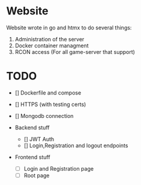 # Website 

Website wrote in go and htmx to do several things:

1. Administration of the server
2. Docker container managment
3. RCON access (For all game-server that support)

# TODO

- [] Dockerfile and compose
- [] HTTPS (with testing certs)
- [] Mongodb connection
- Backend stuff
  - [] JWT Auth
  - [] Login,Registration and logout endpoints

- Frontend stuff

  - [ ] Login and Registration page
  - [ ] Root page
